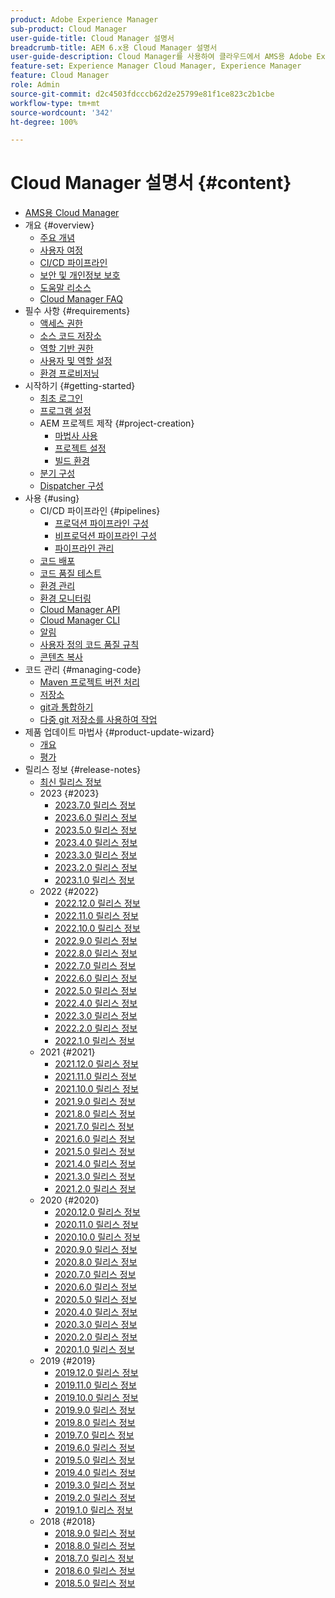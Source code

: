 ```yaml
---
product: Adobe Experience Manager
sub-product: Cloud Manager
user-guide-title: Cloud Manager 설명서
breadcrumb-title: AEM 6.x용 Cloud Manager 설명서
user-guide-description: Cloud Manager를 사용하여 클라우드에서 AMS용 Adobe Experience Manager를 자체 관리하는 방법에 대해 알아보십시오.
feature-set: Experience Manager Cloud Manager, Experience Manager
feature: Cloud Manager
role: Admin
source-git-commit: d2c4503fdcccb62d2e25799e81f1ce823c2b1cbe
workflow-type: tm+mt
source-wordcount: '342'
ht-degree: 100%

---
```



# Cloud Manager 설명서 {#content}

+ [AMS용 Cloud Manager](/help/introduction.md)
+ 개요 {#overview}
   + [주요 개념](/help/overview/key-concepts.md)
   + [사용자 여정](/help/overview/user-journey.md)
   + [CI/CD 파이프라인](/help/overview/ci-cd-pipelines.md)
   + [보안 및 개인정보 보호](/help/overview/security-and-privacy.md)
   + [도움말 리소스](/help/overview/help-resources.md)
   + [Cloud Manager FAQ](/help/overview/faqs.md)
+ 필수 사항 {#requirements}
   + [액세스 권한](/help/requirements/access-rights.md)
   + [소스 코드 저장소](/help/requirements/source-code-repository.md)
   + [역할 기반 권한](/help/requirements/role-based-permissions.md)
   + [사용자 및 역할 설정](/help/requirements/users-and-roles.md)
   + [환경 프로비저닝](/help/requirements/environment-provisioning.md)
+ 시작하기 {#getting-started}
   + [최초 로그인](/help/getting-started/first-time-login.md)
   + [프로그램 설정](/help/getting-started/program-setup.md)
   + AEM 프로젝트 제작 {#project-creation}
      + [마법사 사용](/help/getting-started/using-the-wizard.md)
      + [프로젝트 설정](/help/getting-started/project-setup.md)
      + [빌드 환경](/help/getting-started/build-environment.md)
   + [분기 구성](/help/getting-started/configuring-branches.md)
   + [Dispatcher 구성](/help/getting-started/dispatcher-configurations.md)
+ 사용 {#using}
   + CI/CD 파이프라인 {#pipelines}
      + [프로덕션 파이프라인 구성](/help/using/production-pipelines.md)
      + [비프로덕션 파이프라인 구성](/help/using/non-production-pipelines.md)
      + [파이프라인 관리](/help/using/managing-pipelines.md)
   + [코드 배포](/help/using/code-deployment.md)
   + [코드 품질 테스트](/help/using/code-quality-testing.md)
   + [환경 관리](/help/using/managing-environments.md)
   + [환경 모니터링](/help/using/monitoring-environments.md)
   + [Cloud Manager API](https://developer.adobe.com/experience-cloud/cloud-manager/reference/api/)
   + [Cloud Manager CLI](https://github.com/adobe/aio-cli-plugin-cloudmanager/blob/main/README.md)
   + [알림](/help/using/notifications.md)
   + [사용자 정의 코드 품질 규칙](/help/using/custom-code-quality-rules.md)
   + [콘텐츠 복사](/help/using/content-copy.md)
+ 코드 관리 {#managing-code}
   + [Maven 프로젝트 버전 처리](/help/managing-code/maven-project-version.md)
   + [저장소](/help/managing-code/repositories.md)
   + [git과 통합하기](/help/managing-code/git-integration.md)
   + [다중 git 저장소를 사용하여 작업](/help/managing-code/multiple-git-repos.md)
+ 제품 업데이트 마법사 {#product-update-wizard}
   + [개요](/help/product-update-wizard/overview.md)
   + [평가](/help/product-update-wizard/evaluation.md)
+ 릴리스 정보 {#release-notes}
   + [최신 릴리스 정보](/help/release-notes/current.md)
   + 2023 {#2023}
      + [2023.7.0 릴리스 정보](/help/release-notes/2023/2023-7-0.md)
      + [2023.6.0 릴리스 정보](/help/release-notes/2023/2023-6-0.md)
      + [2023.5.0 릴리스 정보](/help/release-notes/2023/2023-5-0.md)
      + [2023.4.0 릴리스 정보](/help/release-notes/2023/2023-4-0.md)
      + [2023.3.0 릴리스 정보](/help/release-notes/2023/2023-3-0.md)
      + [2023.2.0 릴리스 정보](/help/release-notes/2023/2023-2-0.md)
      + [2023.1.0 릴리스 정보](/help/release-notes/2023/2023-1-0.md)
   + 2022 {#2022}
      + [2022.12.0 릴리스 정보](/help/release-notes/2022/2022-12-0.md)
      + [2022.11.0 릴리스 정보](/help/release-notes/2022/2022-11-0.md)
      + [2022.10.0 릴리스 정보](/help/release-notes/2022/2022-10-0.md)
      + [2022.9.0 릴리스 정보](/help/release-notes/2022/2022-9-0.md)
      + [2022.8.0 릴리스 정보](/help/release-notes/2022/2022-8-0.md)
      + [2022.7.0 릴리스 정보](/help/release-notes/2022/2022-7-0.md)
      + [2022.6.0 릴리스 정보](/help/release-notes/2022/2022-6-0.md)
      + [2022.5.0 릴리스 정보](/help/release-notes/2022/2022-5-0.md)
      + [2022.4.0 릴리스 정보](/help/release-notes/2022/2022-4-0.md)
      + [2022.3.0 릴리스 정보](/help/release-notes/2022/2022-3-0.md)
      + [2022.2.0 릴리스 정보](/help/release-notes/2022/2022-2-0.md)
      + [2022.1.0 릴리스 정보](/help/release-notes/2022/2022-1-0.md)
   + 2021 {#2021}
      + [2021.12.0 릴리스 정보](/help/release-notes/2021/2021-12-0.md)
      + [2021.11.0 릴리스 정보](/help/release-notes/2021/2021-11-0.md)
      + [2021.10.0 릴리스 정보](/help/release-notes/2021/2021-10-0.md)
      + [2021.9.0 릴리스 정보](/help/release-notes/2021/2021-9-0.md)
      + [2021.8.0 릴리스 정보](/help/release-notes/2021/2021-8-0.md)
      + [2021.7.0 릴리스 정보](/help/release-notes/2021/2021-7-0.md)
      + [2021.6.0 릴리스 정보](/help/release-notes/2021/2021-6-0.md)
      + [2021.5.0 릴리스 정보](/help/release-notes/2021/2021-5-0.md)
      + [2021.4.0 릴리스 정보](/help/release-notes/2021/2021-4-0.md)
      + [2021.3.0 릴리스 정보](/help/release-notes/2021/2021-3-0.md)
      + [2021.2.0 릴리스 정보](/help/release-notes/2021/2021-2-0.md)
   + 2020 {#2020}
      + [2020.12.0 릴리스 정보](/help/release-notes/2020/2020-12-0.md)
      + [2020.11.0 릴리스 정보](/help/release-notes/2020/2020-11-0.md)
      + [2020.10.0 릴리스 정보](/help/release-notes/2020/2020-10-0.md)
      + [2020.9.0 릴리스 정보](/help/release-notes/2020/2020-9-0.md)
      + [2020.8.0 릴리스 정보](/help/release-notes/2020/2020-8-0.md)
      + [2020.7.0 릴리스 정보](/help/release-notes/2020/2020-7-0.md)
      + [2020.6.0 릴리스 정보](/help/release-notes/2020/2020-6-0.md)
      + [2020.5.0 릴리스 정보](/help/release-notes/2020/2020-5-0.md)
      + [2020.4.0 릴리스 정보](/help/release-notes/2020/2020-4-0.md)
      + [2020.3.0 릴리스 정보](/help/release-notes/2020/2020-3-0.md)
      + [2020.2.0 릴리스 정보](/help/release-notes/2020/2020-2-0.md)
      + [2020.1.0 릴리스 정보](/help/release-notes/2020/2020-1-0.md)
   + 2019 {#2019}
      + [2019.12.0 릴리스 정보](/help/release-notes/2019/2019-12-0.md)
      + [2019.11.0 릴리스 정보](/help/release-notes/2019/2019-11-0.md)
      + [2019.10.0 릴리스 정보](/help/release-notes/2019/2019-10-0.md)
      + [2019.9.0 릴리스 정보](/help/release-notes/2019/2019-9-0.md)
      + [2019.8.0 릴리스 정보](/help/release-notes/2019/2019-8-0.md)
      + [2019.7.0 릴리스 정보](/help/release-notes/2019/2019-7-0.md)
      + [2019.6.0 릴리스 정보](/help/release-notes/2019/2019-6-0.md)
      + [2019.5.0 릴리스 정보](/help/release-notes/2019/2019-5-0.md)
      + [2019.4.0 릴리스 정보](/help/release-notes/2019/2019-4-0.md)
      + [2019.3.0 릴리스 정보](/help/release-notes/2019/2019-3-0.md)
      + [2019.2.0 릴리스 정보](/help/release-notes/2019/2019-2-0.md)
      + [2019.1.0 릴리스 정보](/help/release-notes/2019/2019-1-0.md)
   + 2018 {#2018}
      + [2018.9.0 릴리스 정보](/help/release-notes/2018/2018-9-0.md)
      + [2018.8.0 릴리스 정보](/help/release-notes/2018/2018-8-0.md)
      + [2018.7.0 릴리스 정보](/help/release-notes/2018/2018-7-0.md)
      + [2018.6.0 릴리스 정보](/help/release-notes/2018/2018-6-0.md)
      + [2018.5.0 릴리스 정보](/help/release-notes/2018/2018-5-0.md)
